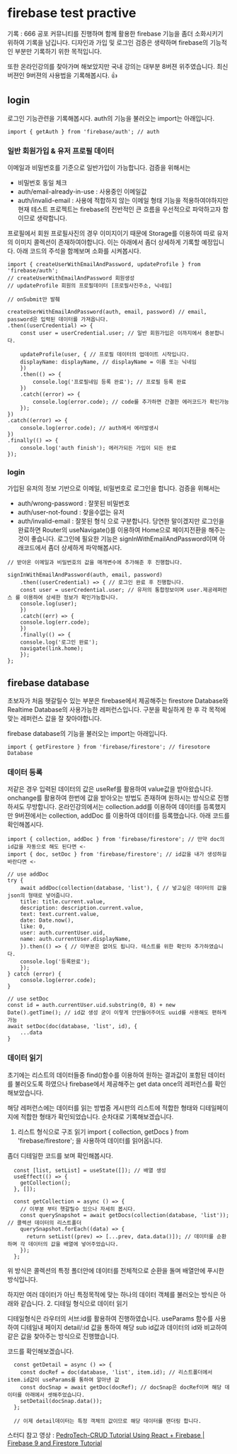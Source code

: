 # firebase test practive

기록 : 666 공포 커뮤니티를 진행하며 함께 활용한 firebase 기능을 좀더 소화시키기 위하여 기록을 남깁니다.
디자인과 가입 및 로그인 검증은 생략하며 firebase의 기능적인 부분만 기록하기 위한 목적입니다.

또한 온라인강의를 찾아가며 해보았지만 국내 강의는 대부분 8버젼 위주였습니다.
최신버젼인 9버젼의 사용법을 기록해봅시다. 👍

## login

로그인 기능관련을 기록해봅시다.
auth의 기능을 불러오는 import는 아래입니다.

```
import { getAuth } from 'firebase/auth'; // auth
```

### 일반 회원가입 & 유저 프로필 데이터

이메일과 비밀번호를 기준으로 일반가입이 가능합니다.
검증을 위해서는

- 비밀번호 동일 체크
- auth/email-already-in-use : 사용중인 이메일값
- auth/invalid-email : 사용에 적합하지 않는 이메일 형태
  기능을 적용하여야하지만 현재 테스트 프로젝트는 firebase의 전반적인 큰 흐름을 우선적으로 파악하고자 함이므로
  생략합니다.

프로필에서 회원 프로필사진의 경우 이미지이기 때문에 Storage를 이용하여 따로 유저의 이미지 콜렉션이 존재하여야합니다.
이는 아래에서 좀더 상세하게 기록할 예정입니다.
아래 코드의 주석을 함께보며 소화를 시켜봅시다.

```
import { createUserWithEmailAndPassword, updateProfile } from 'firebase/auth';
// createUserWithEmailAndPassword 회원생성
// updateProfile 회원의 프로필데이터 [프로필사진주소, 닉네임]

// onSubmit만 발췌

createUserWithEmailAndPassword(auth, email, password) // email, password은 입력된 데이터를 가져옵니다.
.then((userCredential) => {
    const user = userCredential.user; // 일반 회원가입은 이까지에서 충분합니다.

    updateProfile(user, { // 프로필 데이터의 업데이트 시작입니다.
    displayName: displayName, // displayName = 이름 또는 닉네임
    })
    .then(() => {
        console.log('프로필네임 등록 완료'); // 프로필 등록 완료
    })
    .catch((error) => {
        console.log(error.code); // code를 추가하면 간결한 에러코드가 확인가능
    });
})
.catch((error) => {
    console.log(error.code); // auth에서 에러발생시
})
.finally(() => {
    console.log('auth finish'); 에러가되든 가입이 되든 완료
});
```

### login

가입된 유저의 정보 기반으로 이메일, 비밀번호로 로그인을 합니다.
검증을 위해서는

- auth/wrong-password : 잘못된 비밀번호
- auth/user-not-found : 찾을수없는 유저
- auth/invalid-email : 잘못된 형식
  으로 구분합니다.
  당연한 말이겠지만 로그인을 완료하면 Router의 useNavigate()를 이용하여 Home으로 페이지전환을 해주는것이 좋습니다.
  로그인에 필요한 기능은 signInWithEmailAndPassword이며
  아래코드에서 좀더 상세하게 파악해봅시다.

```
// 받아온 이메일과 비밀번호의 값을 매개변수에 추가해준 후 진행합니다.

signInWithEmailAndPassword(auth, email, password)
    .then((userCredential) => { // 로그인 완료 후 진행합니다.
    const user = userCredential.user; // 유저의 통합정보이며 user.제공레퍼런스 를 이용하여 상세한 정보가 확인가능합니다.
    console.log(user);
    })
    .catch((err) => {
    console.log(err.code);
    })
    .finally(() => {
    console.log('로그인 완료');
    navigate(link.home);
    });
};
```

## firebase database

초보자가 처음 헷갈릴수 있는 부분은 firebase에서 제공해주는
firestore Database와 Realtime Database의 사용가능한 레퍼런스입니다.
구분을 확실하게 한 후 각 목적에 맞는 레퍼런스 값을 잘 찾아야합니다.

firebase database의 기능을 불러오는 import는 아래입니다.

```
import { getFirestore } from 'firebase/firestore'; // firesotore Database
```

### 데이터 등록

저같은 경우 입력된 데이터의 값은 useRef를 활용하여 value값을 받아왔습니다.
onchange를 활용하여 한번에 값을 받아오는 방법도 존재하며
원하시는 방식으로 진행하셔도 무방합니다.
온라인강의에서는 collection.add를 이용하여 데이터를 등록했지만
9버젼에서는 collection, addDoc 를 이용하여 데이터를 등록했습니다.
아래 코드를 확인해봅시다.

```
import { collection, addDoc } from 'firebase/firestore'; // 만약 doc의 id값을 자동으로 해도 된다면 <-
import { doc, setDoc } from 'firebase/firestore'; // id값을 내가 생성하길 바란다면 <-

// use addDoc
try {
    await addDoc(collection(database, 'list'), { // 넣고싶은 데이터의 값을 json의 형태로 넣어줍니다.
    title: title.current.value,
    description: description.current.value,
    text: text.current.value,
    date: Date.now(),
    like: 0,
    user: auth.currentUser.uid,
    name: auth.currentUser.displayName,
    }).then(() => { // 이부분은 없어도 됩니다. 테스트를 위한 확인차 추가하였습니다.
    console.log('등록완료');
    });
} catch (error) {
    console.log(error.code);
}

// use setDoc
const id = auth.currentUser.uid.substring(0, 8) + new Date().getTime(); // id값 생성 굳이 이렇게 안만들어주어도 uuid를 사용해도 편하게 가능
await setDoc(doc(database, 'list', id), {
    ...data
}

```

### 데이터 읽기

초기에는 리스트의 데이터들중 find()함수를 이용하여 원하는 결과값이 포함된 데이터를 불러오도록 하였으나
firebase에서 제공해주는 get data once의 레퍼런스를 확인해보았습니다.

해당 레퍼런스에는 데이터를 읽는 방법중 게시판의 리스트에 적합한 형태와 디테일페이지에 적합한 형태가 확인되었습니다.
순차대로 기록해보겠습니다.

1. 리스트 형식으로 구조 읽기
   import { collection, getDocs } from 'firebase/firestore';
   을 사용하여 데이터를 읽어옵니다.

좀더 디테일한 코드를 보며 확인해봅시다.

```
  const [list, setList] = useState([]); // 배열 생성
  useEffect(() => {
    getCollection();
  }, []);

  const getCollection = async () => {
    // 이부분 부터 헷갈릴수 있으나 자세히 봅시다.
    const querySnapshot = await getDocs(collection(database, 'list'));  // 콜렉션 데이터의 리스트폴더
    querySnapshot.forEach((data) => {
      return setList((prev) => [...prev, data.data()]); // 데이터를 순환하며 각 데이터의 값을 배열에 넣어주었습니다.
    });
  };
```

위 방식은 콜렉션의 특정 폴더안에 데이터를 전체적으로 순환을 돌며 배열안에 푸시한 방식입니다.

하지만 여러 데이터가 아닌 특정목적에 맞는 하나의 데이터 객체를 불러오는 방식은 아래와 같습니다. 2. 디테일 형식으로 데이터 읽기

디테일형식은 라우터의 서브:id를 활용하여 진행하였습니다.
useParams 함수를 사용하여 디테일내 페이지 detail/:id 값을 통하여
해당 sub id값과 데이터의 id와 비교하여 같은 값을 찾아주는
방식으로 진행했습니다.

코드를 확인해보겠습니다.

```
  const getDetail = async () => {
    const docRef = doc(database, 'list', item.id); // 리스트폴더에서 item.id값이 useParams를 통하여 알아낸 값
    const docSnap = await getDoc(docRef); // docSnap은 docRef이며 해당 데이터를 아래에서 셋해주었습니다.
    setDetail(docSnap.data());
  };

  // 이제 detail데이터는 특정 객체의 값이므로 해당 데이터를 랜더링 합니다.
```

스터디 참고 영상 : [PedroTech-CRUD Tutorial Using React + Firebase | Firebase 9 and Firestore Tutorial](https://youtu.be/jCY6DH8F4oc)
